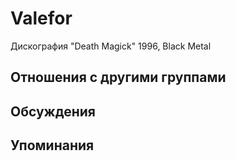 # Valefor

Дискография
"Death Magick" 1996, Black Metal

## Отношения с другими группами


## Обсуждения


## Упоминания

